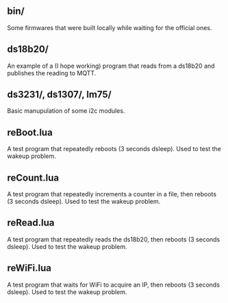 bin/
----

Some firmwares that were built locally while waiting for the official ones.

ds18b20/
--------

An example of a (I hope working) program that reads from a ds18b20 and publishes the reading to MQTT.

ds3231/, ds1307/, lm75/
-------

Basic manupulation of some i2c modules.

reBoot.lua
----------

A test program that repeatedly reboots (3 seconds dsleep). Used to test the wakeup problem.

reCount.lua
-----------

A test program that repeatedly increments a counter in a file, then reboots (3 seconds dsleep). Used to test the wakeup problem.

reRead.lua
----------

A test program that repeatedly reads the ds18b20, then reboots (3 seconds dsleep). Used to test the wakeup problem.

reWiFi.lua
----------

A test program that waits for WiFi to acquire an IP, then reboots (3 seconds dsleep). Used to test the wakeup problem.
